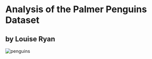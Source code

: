 # Analysis of the Palmer Penguins Dataset

## by Louise Ryan



![penguins](https://allisonhorst.github.io/palmerpenguins/reference/figures/lter_penguins.png)




